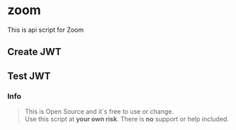 # zoom
This is api script for Zoom

## Create JWT

## Test JWT

### Info
>This is Open Source and it´s free to use or change.\
Use this script at **your own risk**. There is **no** support or help included.
